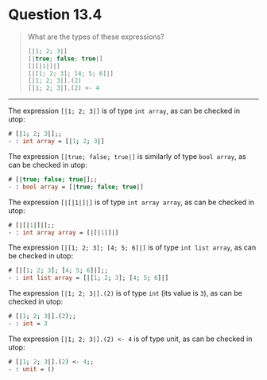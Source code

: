 # Question 13.4

> What are the types of these expressions?
> ```ocaml
> [|1; 2; 3|]
> [|true; false; true|]
> [|[|1|]|]
> [|[1; 2; 3]; [4; 5; 6]|]
> [|1; 2; 3|].(2)
> [|1; 2; 3|].(2) <- 4
> ```

---

The expression `[|1; 2; 3|]` is of type `int array`, as can be checked in utop:
```ocaml
# [|1; 2; 3|];;
- : int array = [|1; 2; 3|]
```

The expression `[|true; false; true|]` is similarly of type `bool array`, as can be checked in utop:
```ocaml
# [|true; false; true|];;
- : bool array = [|true; false; true|]
```

The expression `[|[|1|]|]` is of type `int array array`, as can be checked in utop:
```ocaml
# [|[|1|]|];;
- : int array array = [|[|1|]|]
```

The expression `[|[1; 2; 3]; [4; 5; 6]|]` is of type `int list array`, as can be checked in utop:
```ocaml
# [|[1; 2; 3]; [4; 5; 6]|];;
- : int list array = [|[1; 2; 3]; [4; 5; 6]|]
```

The expression `[|1; 2; 3|].(2)` is of type `int` (its value is `3`), as can be checked in utop:
```ocaml
# [|1; 2; 3|].(2);;
- : int = 3
```

The expression `[|1; 2; 3|].(2) <- 4` is of type unit, as can be checked in utop:
```ocaml
# [|1; 2; 3|].(2) <- 4;;
- : unit = ()
```

